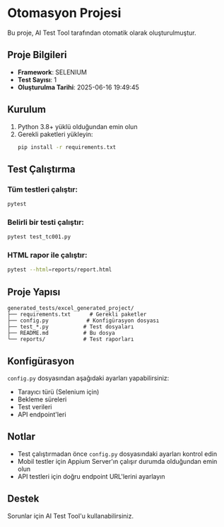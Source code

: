 # Otomasyon Projesi

Bu proje, AI Test Tool tarafından otomatik olarak oluşturulmuştur.

## Proje Bilgileri

- **Framework**: SELENIUM
- **Test Sayısı**: 1
- **Oluşturulma Tarihi**: 2025-06-16 19:49:45

## Kurulum

1. Python 3.8+ yüklü olduğundan emin olun
2. Gerekli paketleri yükleyin:
   ```bash
   pip install -r requirements.txt
   ```

## Test Çalıştırma

### Tüm testleri çalıştır:
```bash
pytest
```

### Belirli bir testi çalıştır:
```bash
pytest test_tc001.py
```

### HTML rapor ile çalıştır:
```bash
pytest --html=reports/report.html
```

## Proje Yapısı

```
generated_tests/excel_generated_project/
├── requirements.txt      # Gerekli paketler
├── config.py            # Konfigürasyon dosyası
├── test_*.py           # Test dosyaları
├── README.md           # Bu dosya
└── reports/            # Test raporları
```

## Konfigürasyon

`config.py` dosyasından aşağıdaki ayarları yapabilirsiniz:

- Tarayıcı türü (Selenium için)
- Bekleme süreleri
- Test verileri
- API endpoint'leri

## Notlar

- Test çalıştırmadan önce `config.py` dosyasındaki ayarları kontrol edin
- Mobil testler için Appium Server'ın çalışır durumda olduğundan emin olun
- API testleri için doğru endpoint URL'lerini ayarlayın

## Destek

Sorunlar için AI Test Tool'u kullanabilirsiniz.
